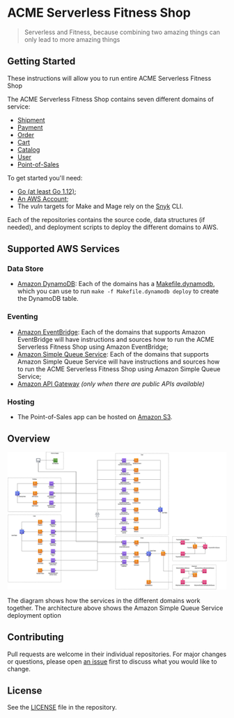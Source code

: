# ACME Serverless Fitness Shop

> Serverless and Fitness, because combining two amazing things can only lead to more amazing things

## Getting Started

These instructions will allow you to run entire ACME Serverless Fitness Shop

The ACME Serverless Fitness Shop contains seven different domains of service:

* [Shipment](https://github.com/retgits/acme-serverless-shipment)
* [Payment](https://github.com/retgits/acme-serverless-payment)
* [Order](https://github.com/retgits/acme-serverless-order)
* [Cart](https://github.com/retgits/acme-serverless-cart)
* [Catalog](https://github.com/retgits/acme-serverless-catalog)
* [User](https://github.com/retgits/acme-serverless-user)
* [Point-of-Sales](https://github.com/retgits/acme-serverless-pos)

To get started you'll need:

* [Go (at least Go 1.12)](https://golang.org/dl/);
* [An AWS Account](https://portal.aws.amazon.com/billing/signup);
* The _vuln_ targets for Make and Mage rely on the [Snyk](http://snyk.io/) CLI.

Each of the repositories contains the source code, data structures (if needed), and deployment scripts to deploy the different domains to AWS.

## Supported AWS Services

### Data Store

* [Amazon DynamoDB](https://aws.amazon.com/dynamodb/): Each of the domains has a [Makefile.dynamodb](./deploy/cloudformation), which you can use to run `make -f Makefile.dynamodb deploy` to create the DynamoDB table.

### Eventing

* [Amazon EventBridge](https://aws.amazon.com/eventbridge/): Each of the domains that supports Amazon EventBridge will have instructions and sources how to run the ACME Serverless Fitness Shop using Amazon EventBridge;
* [Amazon Simple Queue Service](https://aws.amazon.com/sqs/): Each of the domains that supports Amazon Simple Queue Service will have instructions and sources how to run the ACME Serverless Fitness Shop using Amazon Simple Queue Service;
* [Amazon API Gateway](https://aws.amazon.com/api-gateway/) _(only when there are public APIs available)_

### Hosting

* The Point-of-Sales app can be hosted on [Amazon S3](https://aws.amazon.com/s3).

## Overview

![architecture](./overview-sqs.png)

The diagram shows how the services in the different domains work together. The architecture above shows the Amazon Simple Queue Service deployment option

## Contributing

Pull requests are welcome in their individual repositories. For major changes or questions, please open [an issue](https://github.com/retgits/acme-serverless/issues) first to discuss what you would like to change.

## License

See the [LICENSE](./LICENSE) file in the repository.
